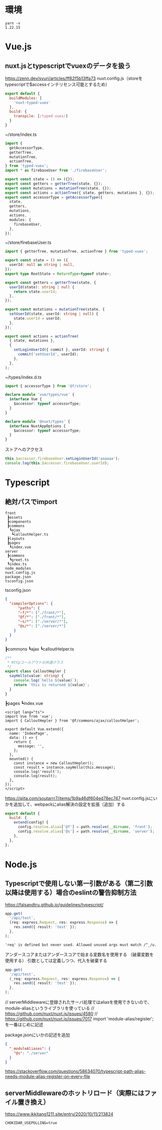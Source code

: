 # 環境
```
yarn -v
1.22.15
```

# Vue.js
## nuxt.jsとtypescriptでvuexのデータを扱う
https://zenn.dev/syuri/articles/ff82f5b13ffa73
nuxt.config.js（storeをtypescriptで$accessインテリセンス可能とするため）

```js
export default {
  buildModules: [
    'nuxt-typed-vuex'
  ],
  build: {
    transpile: [/typed-vuex/]
  }
}
```

~/store/index.ts

```ts
import {
  getAccessorType,
  getterTree,
  mutationTree,
  actionTree,
} from 'typed-vuex';
import * as firebaseUser from './firebaseUser';

export const state = () => ({});
export const getters = getterTree(state, {});
export const mutations = mutationTree(state, {});
export const actions = actionTree({ state, getters, mutations }, {});
export const accessorType = getAccessorType({
  state,
  getters,
  mutations,
  actions,
  modules: {
    firebaseUser,
  },
});
```

~/store/firebaseUser.ts

```ts
import { getterTree, mutationTree, actionTree } from 'typed-vuex';

export const state = () => ({
  userId: null as string | null,
});
export type RootState = ReturnType<typeof state>;

export const getters = getterTree(state, {
  userId(state): string | null {
    return state.userId;
  },
});

export const mutations = mutationTree(state, {
  setUserId(state, userId: string | null) {
    state.userId = userId;
  },
});

export const actions = actionTree(
  { state, mutations },
  {
    setLoginUserId({ commit }, userId: string) {
      commit('setUserId', userId);
    },
  },
);
```

~/types/index.d.ts

```ts
import { accessorType } from '@f/store';

declare module 'vue/types/vue' {
  interface Vue {
    $accessor: typeof accessorType;
  }
}

declare module '@nuxt/types' {
  interface NuxtAppOptions {
    $accessor: typeof accessorType;
  }
}
```

ストアへのアクセス

```ts
this.$accessor.firebaseUser.setLoginUserId('aaaaaa');
console.log(this.$accessor.firebaseUser.userId);
```

# Typescript
## 絶対パスでimport

```
front
 ┣assets
 ┣components
 ┣commons
  ┗ajax
   ┗calloutHelper.ts
 ┣layouts
 ┣pages
  ┗index.vue
server
 ┣commons
  ┗greet.ts
 ┗index.ts
node_modules
nuxt.config.js
package.json
tsconfig.json
```

tsconfig.json

```json
{
  "compilerOptions": {
      "paths": {
      "~f/*": ["./front/*"],
      "@f/*": ["./front/*"],
      "~s/*": ["./server/*"],
      "@s/*": ["./server/*"]
    }
  }
}
```

 ┣commons
  ┗ajax
   ┗calloutHelper.ts

```ts
/**
 * Httpコールアウトの共通クラス
 */
export class CalloutHepler {
  sayHello(value: string) {
    console.log(`hello ${value}`);
    return `this is returned ${value}`;
  }
}
```

 ┣pages
  ┗index.vue

```vue
<script lang="ts">
import Vue from 'vue';
import { CalloutHepler } from '@f/commons/ajax/calloutHelper';

export default Vue.extend({
  name: 'IndexPage',
  data: () => {
    return {
      message: '',
    };
  },
  mounted() {
    const instance = new CalloutHepler();
    const result = instance.sayHello(this.message);
    console.log('result');
    console.log(result);
  },
});
</script>
```

https://qiita.com/soutarrr7/items/1b9a46df604ed78ec747
nuxt.config.jsにいかを追加して、webpackにalias解決の設定を拡張（追加）する

```js
export default {
  build: {
    extend(config) {
      config.resolve.alias['@f'] = path.resolve(__dirname, 'front');
      config.resolve.alias['@s'] = path.resolve(__dirname, 'server');
    },
  },
};
```

# Node.js
## Typescriptで使用しない第一引数がある（第二引数以降は使用する）場合のeslintの警告抑制方法
https://falsandtru.github.io/guidelines/typescript/

```ts
app.get(
  '/api/test',
  (req: express.Request, res: express.Response) => {
    res.send({ result: 'test' });
  },
);
```

```
'req' is defined but never used. Allowed unused args must match /^_/u.
```

アンダースコアまたはアンダースコアで始まる変数名を使用する
（破棄変数を使用する）
引数としては定義しつつ、代入を破棄する

```ts
app.get(
  '/api/test',
  (_req: express.Request, res: express.Response) => {
    res.send({ result: 'test' });
  },
);
```

// serverMiddlewareに登録されたサーバ処理ではaliasを使用できないので、module-aliasというライブラリを使っている
// https://github.com/nuxt/nuxt.js/issues/4580
// https://github.com/nuxt/nuxt.js/issues/7017
import 'module-alias/register';
を一番はじめに記述

package.jsonにいかの記述を追加

```json
{
  "_moduleAliases": {
    "@s": "./server"
  }
}
```
https://stackoverflow.com/questions/58634070/typescript-path-alias-needs-module-alias-register-on-every-file

## serverMiddlewareのホットリロード（実際にはファイル置き換え）
https://www.ikkitang1211.site/entry/2020/10/11/213824

```.env
CHOKIDAR_USEPOLLING=true
```
